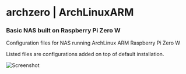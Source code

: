 # archzero | ArchLinuxARM
### Basic NAS built on Raspberry Pi Zero W
Configuration files for NAS running ArchLinux ARM Raspberry Pi Zero W

Listed files are configurations added on top of default installation.

![Screenshot](https://octodex.github.com/images/yaktocat.png)
